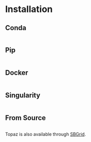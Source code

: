# Installation

## Conda
```{include} installation/conda_install.md
```
<p>

## Pip
```{include} installation/pip_install.md
```
<p>

## Docker
```{include} installation/docker_install.md
```
<p>

## Singularity
```{include} installation/singularity.md
```
<p>

## From Source
```{include} installation/source_install.md
```
<p>

Topaz is also available through [SBGrid](https://sbgrid.org/software/titles/topaz).